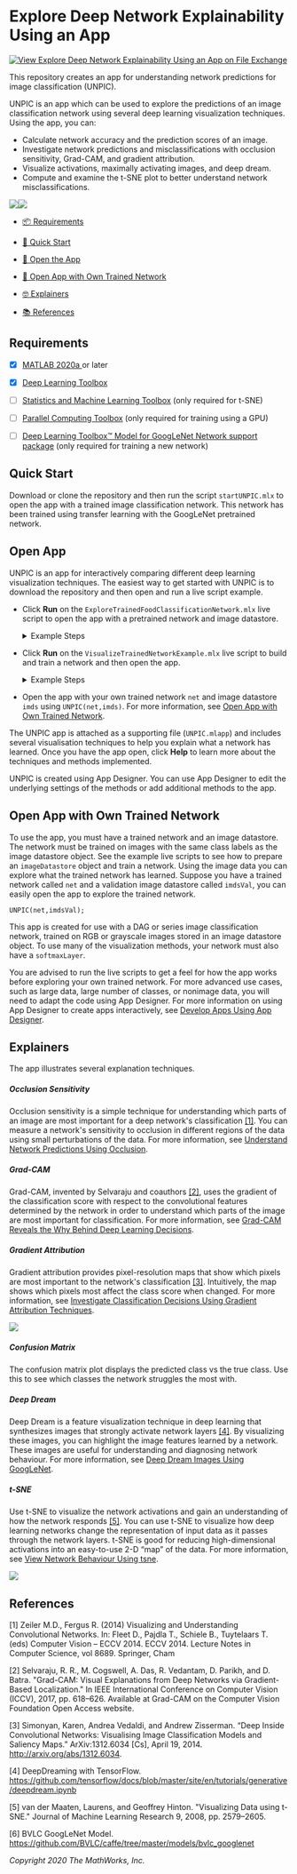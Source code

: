 # Explore Deep Network Explainability Using an App
[![View Explore Deep Network Explainability Using an App on File Exchange](https://www.mathworks.com/matlabcentral/images/matlab-file-exchange.svg)](https://www.mathworks.com/matlabcentral/fileexchange/98869-explore-deep-network-explainability-using-an-app)

This repository creates an app for understanding network predictions for image classification (UNPIC). 

UNPIC is an app which can be used to explore the predictions of an image classification network using several deep learning visualization techniques. Using the app, you can:
- Calculate network accuracy and the prediction scores of an image.
- Investigate network predictions and misclassifications with occlusion sensitivity, Grad-CAM, and gradient attribution.
- Visualize activations, maximally activating images, and deep dream. 
- Compute and examine the t-SNE plot to better understand network misclassifications.

![](App_Images/tsne_misclassified.png)![](App_Images/occlusionSensitivity_app.png)

* [📦 Requirements](#requirements)   

* [🐆 Quick Start](#quick-start)

* [📂 Open the App](#open-app)

* [🚂 Open App with Own Trained Network](#open-app-with-own-trained-network)

* [🤓 Explainers](#explainers)

* [📚 References](#references)

## Requirements
- [X]  [MATLAB 2020a ](https://www.mathworks.com/products/matlab.html) or later
- [X]  [Deep Learning Toolbox](https://www.mathworks.com/products/deep-learning.html)
- [ ]  [Statistics and Machine Learning Toolbox](https://www.mathworks.com/products/statistics.html) (only required for t-SNE)
- [ ]  [Parallel Computing Toolbox](https://www.mathworks.com/products/parallel-computing.html) (only required for training using a GPU)
- [ ]  [Deep Learning Toolbox™ Model for GoogLeNet Network support package](https://www.mathworks.com/help/deeplearning/ref/googlenet.html) (only required for training a new network)


## Quick Start
Download or clone the repository and then run the script `startUNPIC.mlx` to open the app with a trained image classification network. This network has been trained using transfer learning with the GoogLeNet pretrained network.

## Open App
UNPIC is an app for interactively comparing different deep learning visualization techniques. The easiest way to get started with UNPIC is to download the repository and then open and run a live script example.  
* Click **Run** on the `ExploreTrainedFoodClassificationNetwork.mlx` live script to open the app with a pretrained network and image datastore.
   <details> 
   <summary>Example Steps</summary>

   1. Import image data and trained network
   2. Explore the trained network using several visualization techniques in an app
   </details>

* Click **Run** on the `VisualizeTrainedNetworkExample.mlx` live script to build and train a network and then open the app.
  <details> 
  <summary>Example Steps</summary>

   1. Import image data and create a datastore object                                     
   2. Prepare a pretrained network for transfer learning                           
   3. Train a food image classification network                                    
   4. Explore the trained network using several visualization techniques in an app
   </details>

* Open the app with your own trained network `net` and image datastore `imds` using `UNPIC(net,imds)`. For more information, see [Open App with Own Trained Network](#open-app-with-own-trained-network).

The UNPIC app is attached as a supporting file (`UNPIC.mlapp`) and includes several visualisation techniques to help you explain what a network has learned. Once you have the app open, click **Help** to learn more about the techniques and methods implemented. 

UNPIC is created using App Designer. You can use App Designer to edit the underlying settings of the methods or add additional methods to the app.

## Open App with Own Trained Network
To use the app, you must have a trained network and an image datastore. The network must be trained on images with the same class labels as the image datastore object. See the example live scripts to see how to prepare an `imageDatastore` object and train a network. Using the image data you can explore what the trained network has learned. Suppose you have a trained network called `net` and a validation image datastore called `imdsVal`, you can easily open the app to explore the trained network. 
```
UNPIC(net,imdsVal);
``` 

This app is created for use with a DAG or series image classification network, trained on RGB or grayscale images stored in an image datastore object. To use many of the visualization methods, your network must also have a `softmaxLayer`.

You are advised to run the live scripts to get a feel for how the app works before exploring your own trained network. For more advanced use cases, such as large data, large number of classes, or nonimage data, you will need to adapt the code using App Designer. For more information on using App Designer to create apps interactively, see [Develop Apps Using App Designer](https://www.mathworks.com/help/matlab/app-designer.html).


## Explainers
The app illustrates several explanation techniques.
##### Occlusion Sensitivity 
Occlusion sensitivity is a simple technique for understanding which parts of an image are most important for a deep network's classification [[1]](#references). You can measure a network's sensitivity to occlusion in different regions of the data using small perturbations of the data. For more information, see [Understand Network Predictions Using Occlusion](https://www.mathworks.com/help/deeplearning/ug/understand-network-predictions-using-occlusion.html).
##### Grad-CAM
Grad-CAM, invented by Selvaraju and coauthors [[2]](#references), uses the gradient of the classification score with respect to the convolutional features determined by the network in order to understand which parts of the image are most important for classification. For more information, see [Grad-CAM Reveals the Why Behind Deep Learning Decisions](https://www.mathworks.com/help/deeplearning/ug/gradcam-explains-why.html).
##### Gradient Attribution  
Gradient attribution provides pixel-resolution maps that show which pixels are most important to the network's classification [[3]](#references). Intuitively, the map shows which pixels most affect the class score when changed. For more information, see [Investigate Classification Decisions Using Gradient Attribution Techniques](https://www.mathworks.com/help/deeplearning/ug/investigate-classification-decisions-using-gradient-attribution-techniques.html).

![](App_Images/app_techniques.png)

##### Confusion Matrix
The confusion matrix plot displays the predicted class vs the true class. Use this to see which classes the network struggles the most with.

##### Deep Dream 
Deep Dream is a feature visualization technique in deep learning that synthesizes images that strongly activate network layers [[4]](#references). By visualizing these images, you can highlight the image features learned by a network. These images are useful for understanding and diagnosing network behaviour. For more information, see [Deep Dream Images Using GoogLeNet](https://www.mathworks.com/help/deeplearning/ug/deep-dream-images-using-googlenet.html).
##### t-SNE
Use t-SNE to visualize the network activations and gain an understanding of how the network responds [[5]](#references). You can use t-SNE to visualize how deep learning networks change the representation of input data as it passes through the network layers.  t-SNE is good for reducing high-dimensional activations into an easy-to-use 2-D “map” of the data. For more information, see [View Network Behaviour Using tsne](https://www.mathworks.com/help/deeplearning/ug/view-network-behavior-using-tsne.html).

![](App_Images/app_techniques2.png)


## References
[1] Zeiler M.D., Fergus R. (2014) Visualizing and Understanding Convolutional Networks. In: Fleet D., Pajdla T., Schiele B., Tuytelaars T. (eds) Computer Vision – ECCV 2014. ECCV 2014. Lecture Notes in Computer Science, vol 8689. Springer, Cham   

[2] Selvaraju, R. R., M. Cogswell, A. Das, R. Vedantam, D. Parikh, and D. Batra. "Grad-CAM: Visual Explanations from Deep Networks via Gradient-Based Localization." In IEEE International Conference on Computer Vision (ICCV), 2017, pp. 618–626. Available at Grad-CAM on the Computer Vision Foundation Open Access website.   

[3] Simonyan, Karen, Andrea Vedaldi, and Andrew Zisserman. “Deep Inside Convolutional Networks: Visualising Image Classification Models and Saliency Maps.” ArXiv:1312.6034 [Cs], April 19, 2014. http://arxiv.org/abs/1312.6034.   

[4] DeepDreaming with TensorFlow. https://github.com/tensorflow/docs/blob/master/site/en/tutorials/generative/deepdream.ipynb   

[5] van der Maaten, Laurens, and Geoffrey Hinton. "Visualizing Data using t-SNE." Journal of Machine Learning Research 9, 2008, pp. 2579–2605.   

[6] BVLC GoogLeNet Model. https://github.com/BVLC/caffe/tree/master/models/bvlc_googlenet

*Copyright 2020 The MathWorks, Inc.*
